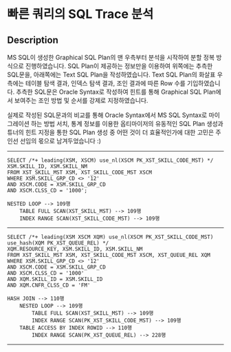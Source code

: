 # 빠른 쿼리의 SQL Trace 분석
## Description
MS SQL이 생성한 Graphical SQL Plan의 맨 우측부터 분석을 시작하여 분할 정복 방식으로 진행하였습니다. SQL Plan이 제공하는 정보만을 이용하여
위쪽에는 추측한 SQL문을, 아래쪽에는 Text SQL Plan을 작성하였습니다. Text SQL Plan의 화살표 우측에는 테이블 탐색 결과, 인덱스 탐색 결과,
조인 결과에 따른 Row 수를 기입하였습니다. 추측한 SQL문은 Oracle Syntax로 작성하여 힌트를 통해 Graphical SQL Plan에서 보여주는 조인 방법 및
순서를 강제로 지정하였습니다.

실제로 작성된 SQL문과의 비교를 통해 Oracle Syntax에서 MS SQL Syntax로 마이그레이션 하는 방법 서치, 통계 정보를 이용한 옵티마이저의 유동적인 SQL Plan 생성과
튜너의 힌트 지정을 통한 SQL Plan 생성 중 어떤 것이 더 효율적인가에 대한 고민은 주인선 선임의 몫으로 남겨두었습니다 :)
***
```oracle-sql
SELECT /*+ leading(XSM, XSCM) use_nl(XSCM PK_XST_SKILL_CODE_MST) */ XSM.SKILL_ID, XSM.SKILL_NM
FROM XST_SKILL_MST XSM, XST_SKILL_CODE_MST XSCM
WHERE XSM.SKILL_GRP_CD <> '12'
AND XSCM.CODE = XSM.SKILL_GRP_CD
AND XSCM.CLSS_CD = '1000';
```
```text
NESTED LOOP --> 109행
    TABLE FULL SCAN(XST_SKILL_MST) --> 109행
    INDEX RANGE SCAN(XST_SKILL_CODE_MST) --> 109행
```
***
```oracle-sql
SELECT /*+ leading(XSM XSCM XQM) use_nl(XSCM PK_XST_SKILL_CODE_MST) use_hash(XQM PK_XST_QUEUE_REL) */ 
XQM.RESOURCE_KEY, XSM.SKILL_ID, XSM.SKILL_NM
FROM XST_SKILL_MST XSM, XST_SKILL_CODE_MST XSCM, XST_QUEUE_REL XQM
WHERE XSM.SKILL_GRP_CD <> '12'
AND XSCM.CODE = XSM.SKILL_GRP_CD
AND XSCM.CLSS_CD = '1000'
AND XQM.SKILL_ID = XSM.SKILL_ID
AND XQM.CNFR_CLSS_CD = 'FM'
```
```text
HASH JOIN --> 110행
    NESTED LOOP --> 109행
        TABLE FULL SCAN(XST_SKILL_MST) --> 109행
        INDEX RANGE SCAN(PK_XST_SKILL_CODE_MST) --> 109행
    TABLE ACCESS BY INDEX ROWID --> 110행
        INDEX RANGE SCAN(PK_XST_QUEUE_REL) --> 228행
```
***
